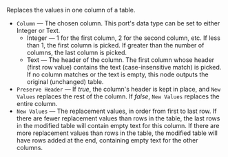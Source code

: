 Replaces the values in one column of a table.

   - `Column` — The chosen column. This port's data type can be set to either Integer or Text.
      - Integer — 1 for the first column, 2 for the second column, etc. If less than 1, the first column is picked. If greater than the number of columns, the last column is picked.
      - Text — The header of the column. The first column whose header (first row value) contains the text (case-insensitive match) is picked. If no column matches or the text is empty, this node outputs the original (unchanged) table.
   - `Preserve Header` — If *true*, the column's header is kept in place, and `New Values` replaces the rest of the column. If *false*, `New Values` replaces the entire column.
   - `New Values` — The replacement values, in order from first to last row. If there are fewer replacement values than rows in the table, the last rows in the modified table will contain empty text for this column. If there are more replacement values than rows in the table, the modified table will have rows added at the end, containing empty text for the other columns.
